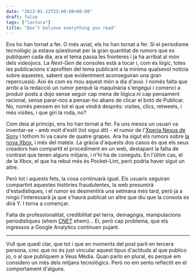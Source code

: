 ```yaml
---
date: "2013-01-22T23:00:00+00:00"
draft: false
tags: ["lectura"]
title: "Don’t believe everything you read"
---
```

Ens ho han tornat a fer. O més aviat, els ho han tornat a fer. Si el periodisme tecnològic ja estava qüestionat per la gran quantitat de rumors que es publiquen cada dia, ara el tema passa les fronteres i ja ha arribat al món dels videojocs. La *Next-Gen* de consoles està a tocar i, com és lògic, totes les publicacions s'aprofiten del tema publicant a la mínima qualsevol notícia sobre aquestes, sabent que evidentment aconseguiran una gran repercussió. Així és com es mou aquest món a dia d'avui. I només falta que arribi a la redacció un rumor perquè la maquinària s'engegui i comenci a produir posts a dojo sense seguir cap mena de lògica ni cap pensament racional, sense parar-nos a pensar-ho abans de clicar el botó de Publicar. No, només pensem en tot el que vindrà després: visites, clics, retweets, i més visites, i que giri la roda, no?

Com deia al principi, ens ho han tornat a fer. Fa uns mesos un usuari va inventar-se - amb molt d'estil (tot sigui dit) - el rumor de l'[Xperia Nexus de Sony][1] i tothom hi va caure de quatre grapes. Ara ha sigut els rumors sobre [la nova Xbox][2], i més del mateix. La gràcia d'aquests dos casos és que els seus creadors han compartit el procediment en un web, destapant la falta de contrast que tenen alguns mitjans, i n'hi ha de coneguts. En l'últim cas, el de la Xbox, el que ha rebut més és Pocket-Lint, però podria haver sigut un altre.

Però tot i aquests fets, la cosa continuarà igual. Els usuaris seguiran compartint aquestes històries fraudulentes, la web presumirà d'estadístiques, i el rumor es desmentirà una setmana més tard, però ja a ningú l'interessarà ja que s'haurà publicat un altre que diu que la consola es dirà Y. I torna a començar.

Falta de professionalitat, credibilitat pel terra, demagògia, manipulacions periodístiques (ehem [CNET][3] ehem)... Ei, però cap problema, que els ingressos a Google Analytics continuen pujant.

* * *

Vull que quedi clar, que tot i que en moments del post parli en tercera persona, crec que no és just vincular aquest tipus d'actituds al que publico jo, o al que publiquem a Veus Mèdia. Quan parlo en plural, és perquè em considero un més dels mitjans tecnològics. Però no em sento reflectit en el comportament d'alguns.

 [1]: http://www.paelladebits.cat/2012/10/19/com-es-fa-crear-el-fals-rumor-del-nexus-de-sony/
 [2]: http://x-surface.tumblr.com/post/41282771026/x-surface-dont-believe-everything-you-read
 [3]: http://www.theverge.com/2013/1/14/3874682/exclusive-cbs-forced-cnet-editors-to-recast-vote-after-hopper-win